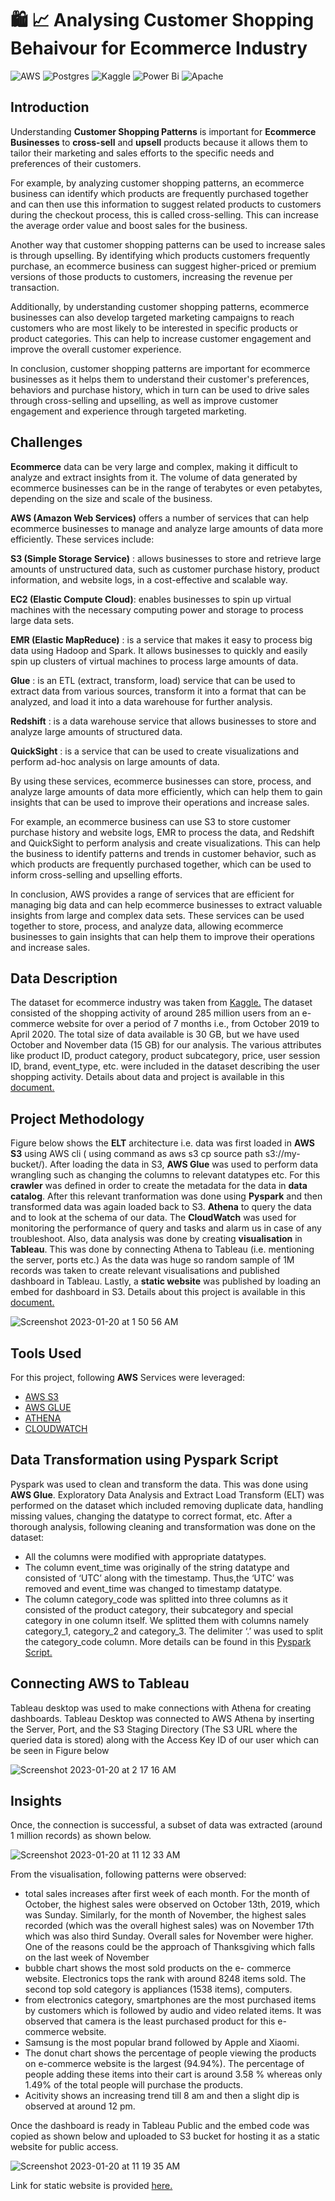 # :shopping: :chart_with_upwards_trend: Analysing Customer Shopping Behaivour for Ecommerce Industry

![AWS](https://img.shields.io/badge/AWS-%23FF9900.svg?style=for-the-badge&logo=amazon-aws&logoColor=white) ![Postgres](https://img.shields.io/badge/postgres-%23316192.svg?style=for-the-badge&logo=postgresql&logoColor=white)
![Kaggle](https://img.shields.io/badge/Kaggle-035a7d?style=for-the-badge&logo=kaggle&logoColor=white) ![Power Bi](https://img.shields.io/badge/power_bi-F2C811?style=for-the-badge&logo=powerbi&logoColor=black) 
![Apache](https://img.shields.io/badge/apache-%23D42029.svg?style=for-the-badge&logo=apache&logoColor=white) 



## Introduction 
Understanding __Customer Shopping Patterns__ is important for __Ecommerce Businesses__ to __cross-sell__ and __upsell__ products because it allows them to tailor their marketing and sales efforts to the specific needs and preferences of their customers.

For example, by analyzing customer shopping patterns, an ecommerce business can identify which products are frequently purchased together and can then use this information to suggest related products to customers during the checkout process, this is called cross-selling. This can increase the average order value and boost sales for the business.

Another way that customer shopping patterns can be used to increase sales is through upselling. By identifying which products customers frequently purchase, an ecommerce business can suggest higher-priced or premium versions of those products to customers, increasing the revenue per transaction.

Additionally, by understanding customer shopping patterns, ecommerce businesses can also develop targeted marketing campaigns to reach customers who are most likely to be interested in specific products or product categories. This can help to increase customer engagement and improve the overall customer experience.

In conclusion, customer shopping patterns are important for ecommerce businesses as it helps them to understand their customer's preferences, behaviors and purchase history, which in turn can be used to drive sales through cross-selling and upselling, as well as improve customer engagement and experience through targeted marketing.





## Challenges
__Ecommerce__ data can be very large and complex, making it difficult to analyze and extract insights from it. The volume of data generated by ecommerce businesses can be in the range of terabytes or even petabytes, depending on the size and scale of the business.

__AWS (Amazon Web Services)__ offers a number of services that can help ecommerce businesses to manage and analyze large amounts of data more efficiently. These services include:

__S3 (Simple Storage Service)__ : allows businesses to store and retrieve large amounts of unstructured data, such as customer purchase history, product information, and website logs, in a cost-effective and scalable way.

__EC2 (Elastic Compute Cloud)__: enables businesses to spin up virtual machines with the necessary computing power and storage to process large data sets.

__EMR (Elastic MapReduce)__ : is a service that makes it easy to process big data using Hadoop and Spark. It allows businesses to quickly and easily spin up clusters of virtual machines to process large amounts of data.

__Glue__ : is an ETL (extract, transform, load) service that can be used to extract data from various sources, transform it into a format that can be analyzed, and load it into a data warehouse for further analysis.

__Redshift__ : is a data warehouse service that allows businesses to store and analyze large amounts of structured data.

__QuickSight__ : is a service that can be used to create visualizations and perform ad-hoc analysis on large amounts of data.

By using these services, ecommerce businesses can store, process, and analyze large amounts of data more efficiently, which can help them to gain insights that can be used to improve their operations and increase sales.

For example, an ecommerce business can use S3 to store customer purchase history and website logs, EMR to process the data, and Redshift and QuickSight to perform analysis and create visualizations. This can help the business to identify patterns and trends in customer behavior, such as which products are frequently purchased together, which can be used to inform cross-selling and upselling efforts.

In conclusion, AWS provides a range of services that are efficient for managing big data and can help ecommerce businesses to extract valuable insights from large and complex data sets. These services can be used together to store, process, and analyze data, allowing ecommerce businesses to gain insights that can help them to improve their operations and increase sales.




## Data Description
The dataset for ecommerce industry was taken from [Kaggle.](https://www.kaggle.com/datasets/mkechinov/ecommerce-behavior-data-from-multi-category-store)
The dataset consisted of the shopping activity of around 285 million users from an e-commerce 
website for over a period of 7 months i.e., from October 2019 to April 2020. 
The total size of data available is 30 GB, but we have used October and November 
data (15 GB) for our analysis. The various attributes like product ID, product category, 
product subcategory, price, user session ID, brand, event_type, etc. were included in the
dataset describing the user shopping activity. Details about data and project is available in this [document.](https://github.com/iqrabismii/Big-Data-Projects-/blob/main/Analyzing-Customer-Shopping-Behavior-from-a-large-Multicategory-Online-Store-/DataArtists_NIST_Form.pdf)


## Project Methodology 

Figure below shows the __ELT__ architecture i.e. data was first loaded in __AWS S3__ using AWS cli ( using command as aws s3 cp source path s3://my-bucket/). After 
loading the data in S3, __AWS Glue__ was used to perform data wrangling such as changing the columns to relevant datatypes etc. For this __crawler__ was defined
in order to create the metadata for the data in __data catalog__. After this relevant tranformation was done using __Pyspark__ and then transformed data was again 
loaded back to S3. __Athena__ to query the data and to look at the schema of our data. 
The __CloudWatch__ was used for monitoring the performance of query and tasks and alarm us in case of any troubleshoot.
Also, data analysis was done by creating __visualisation__ in __Tableau__. This was done by connecting Athena to Tableau (i.e. mentioning the server, ports etc.)
As the data was huge so random sample of 1M records was taken to create relevant visualisations and published dashboard in Tableau. 
Lastly, a __static website__ was published by loading an embed for dashboard in S3. Details about this project is available in this [document.](https://github.com/iqrabismii/Big-Data-Projects-/blob/main/Analyzing-Customer-Shopping-Behavior-from-a-large-Multicategory-Online-Store-/ProjectReport.docx)

![Screenshot 2023-01-20 at 1 50 56 AM](https://user-images.githubusercontent.com/108056063/213666181-74164406-c3b9-477e-94eb-39be58b56d8a.png)

## Tools Used

For this project, following __AWS__ Services were leveraged: 
* [AWS S3](https://aws.amazon.com/s3/)
* [AWS GLUE](https://aws.amazon.com/glue/)
* [ATHENA](https://aws.amazon.com/athena/)
* [CLOUDWATCH](https://aws.amazon.com/cloudwatch/)



## Data Transformation using Pyspark Script

Pyspark was used to clean and transform the data. This was done using __AWS Glue__. Exploratory Data Analysis and Extract Load Transform (ELT) was performed on the dataset which included removing duplicate data, handling missing values, changing the datatype to correct format, etc. After a thorough analysis, following cleaning and transformation was done on the dataset:
* All the columns were modified with appropriate datatypes.
* The column event_time was originally of the string datatype and consisted of ‘UTC’ along with the timestamp. Thus,the ‘UTC’ was removed and event_time was changed to timestamp datatype.
* The column category_code was splitted into three columns as it consisted of the product category, their subcategory and special category in one column itself. We splitted them with columns namely category_1, category_2 and category_3. The delimiter ‘.’ was used to split the category_code column.
More details can be found in this [Pyspark Script.](https://github.com/iqrabismii/Big-Data-Projects-/blob/main/Analyzing-Customer-Shopping-Behavior-from-a-large-Multicategory-Online-Store-/CleaningAndTransforming.py)

## Connecting AWS to Tableau

Tableau desktop was used to make connections with Athena for creating dashboards. Tableau Desktop was connected to AWS Athena by inserting the Server, Port, and the S3 Staging Directory (The S3 URL where the queried data is stored) along with the Access Key ID of our user which can be seen in Figure below


![Screenshot 2023-01-20 at 2 17 16 AM](https://user-images.githubusercontent.com/108056063/213671434-4bb47cdc-eb69-4fa9-a051-512db99d25a6.png)



## Insights
Once, the connection is successful, a subset of data was extracted (around 1 million records) as shown below.



![Screenshot 2023-01-20 at 11 12 33 AM](https://user-images.githubusercontent.com/108056063/213785801-4c7375ea-ff21-4b79-8de5-19e583a05b46.png)

From the visualisation, following patterns were observed: 
* total sales increases after first week of each month. For the month of October, the highest sales were observed on October 13th, 2019, which was Sunday. Similarly, for the month of November, the highest sales recorded (which was the overall highest sales) was on November 17th which was also third Sunday.  Overall sales for November were higher. One of the reasons could be the approach of Thanksgiving which falls on the last week of November
* bubble chart shows the most sold products on the e- commerce website. Electronics tops the rank with around 8248 items sold. The second top sold category is  appliances (1538 items), computers.
* from electronics category, smartphones are the most purchased items by customers which is followed by audio and video related items. It was observed that camera is the least purchased product for this e-commerce website.
* Samsung is the most popular brand  followed by Apple and Xiaomi. 
* The donut chart shows the percentage of people viewing the products on e-commerce website is the largest (94.94%). The percentage of people adding these items into their cart is around 3.58 % whereas only 1.49% of the total people will purchase the products.
* Acitivity shows an increasing trend till 8 am and then a slight dip is observed at around 12 pm. 

Once the dashboard is ready in Tableau Public and  the embed code was copied as shown below and uploaded to S3 bucket for hosting it as a static website for public access.

![Screenshot 2023-01-20 at 11 19 35 AM](https://user-images.githubusercontent.com/108056063/213787002-228ba72a-1b13-4dc6-9453-6e6434fea4ce.png)


Link for static website is provided [here.](file:///Users/iqrabismi/Desktop/SJSU%20DATA%20ANALYTICS/semester%202/big%20data/DATA228_Project_Submission%20Files/index.html)















